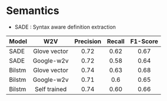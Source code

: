 # Semantics

* SADE : Syntax aware definition extraction


| Model | W2V | Precision | Recall | F1-Score |
|-------|:---------:|:---------:|:---------:|:---------:|
| SADE | Glove vector | 0.72 | 0.62 | 0.67 |
| SADE | Google-w2v | 0.72 | 0.58 | 0.64 |
| Bilstm | Glove vector | 0.74 | 0.63 | 0.68 |
| Bilstm | Google-w2v | 0.71 | 0.6 | 0.65 |
| Bilstm | Self trained |0.74 | 0.60 | 0.66 |